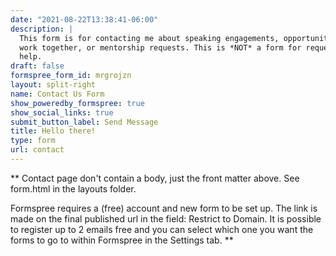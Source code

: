 ```yaml
---
date: "2021-08-22T13:38:41-06:00"
description: |
  This form is for contacting me about speaking engagements, opportunities to
  work together, or mentorship requests. This is *NOT* a form for requesting
  help.
draft: false
formspree_form_id: mrgrojzn
layout: split-right
name: Contact Us Form
show_poweredby_formspree: true
show_social_links: true
submit_button_label: Send Message
title: Hello there!
type: form
url: contact
---
```


** Contact page don't contain a body, just the front matter above.
See form.html in the layouts folder.

Formspree requires a (free) account and new form to be set up. The link is made on the final published url in the field: Restrict to Domain. It is possible to register up to 2 emails free and you can select which one you want the forms to go to within Formspree in the Settings tab.
**
